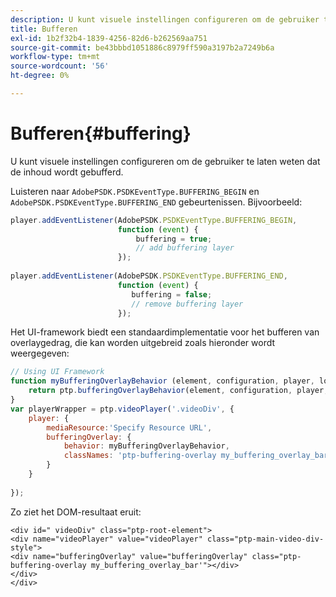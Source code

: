 ```yaml
---
description: U kunt visuele instellingen configureren om de gebruiker te laten weten dat de inhoud wordt gebufferd.
title: Bufferen
exl-id: 1b2f32b4-1839-4256-82d6-b262569aa751
source-git-commit: be43bbbd1051886c8979ff590a3197b2a7249b6a
workflow-type: tm+mt
source-wordcount: '56'
ht-degree: 0%

---
```


# Bufferen{#buffering}

U kunt visuele instellingen configureren om de gebruiker te laten weten dat de inhoud wordt gebufferd.

Luisteren naar `AdobePSDK.PSDKEventType.BUFFERING_BEGIN` en `AdobePSDK.PSDKEventType.BUFFERING_END` gebeurtenissen. Bijvoorbeeld:

```js
player.addEventListener(AdobePSDK.PSDKEventType.BUFFERING_BEGIN,  
                        function (event) { 
                            buffering = true; 
                            // add buffering layer 
                        }); 
  
player.addEventListener(AdobePSDK.PSDKEventType.BUFFERING_END,  
                        function (event) { 
                           buffering = false; 
                           // remove buffering layer 
                        });
```

Het UI-framework biedt een standaardimplementatie voor het bufferen van overlaygedrag, die kan worden uitgebreid zoals hieronder wordt weergegeven:

```js
// Using UI Framework 
function myBufferingOverlayBehavior (element, configuration, player, localize, baseLog) { 
    return ptp.bufferingOverlayBehavior(element, configuration, player, localize, baseLog); 
} 
var playerWrapper = ptp.videoPlayer('.videoDiv', { 
    player: { 
        mediaResource:'Specify Resource URL', 
        bufferingOverlay: { 
            behavior: myBufferingOverlayBehavior, 
            classNames: 'ptp-buffering-overlay my_buffering_overlay_bar' 
        } 
    } 
 
}); 
```

Zo ziet het DOM-resultaat eruit:

```
<div id=" videoDiv" class="ptp-root-element"> 
<div name="videoPlayer" value="videoPlayer" class="ptp-main-video-div-style"> 
<div name="bufferingOverlay" value="bufferingOverlay" class="ptp-buffering-overlay my_buffering_overlay_bar'"></div> 
</div> 
</div> 
```
